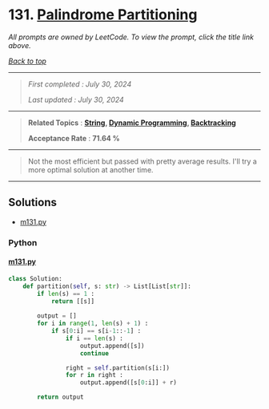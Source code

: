 # 131. [Palindrome Partitioning](<https://leetcode.com/problems/palindrome-partitioning>)

*All prompts are owned by LeetCode. To view the prompt, click the title link above.*

*[Back to top](<../README.md>)*

------

> *First completed : July 30, 2024*
>
> *Last updated : July 30, 2024*

------

> **Related Topics** : **[String](<by_topic/String.md>), [Dynamic Programming](<by_topic/Dynamic Programming.md>), [Backtracking](<by_topic/Backtracking.md>)**
>
> **Acceptance Rate** : **71.64 %**

------

> Not the most efficient but passed with pretty average results. 
> I'll try a more optimal solution at another time.

------

## Solutions

- [m131.py](<../my-submissions/m131.py>)
### Python
#### [m131.py](<../my-submissions/m131.py>)
```Python
class Solution:
    def partition(self, s: str) -> List[List[str]]:
        if len(s) == 1 :
            return [[s]]
        
        output = []
        for i in range(1, len(s) + 1) :
            if s[0:i] == s[i-1::-1] :
                if i == len(s) :
                    output.append([s])
                    continue

                right = self.partition(s[i:])
                for r in right :
                    output.append([s[0:i]] + r)

        return output
```

